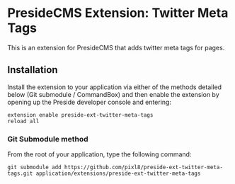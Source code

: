 # PresideCMS Extension: Twitter Meta Tags

This is an extension for PresideCMS that adds twitter meta tags for pages.

## Installation

Install the extension to your application via either of the methods detailed below (Git submodule / CommandBox) and then enable the extension by opening up the Preside developer console and entering:

```
extension enable preside-ext-twitter-meta-tags
reload all
```

### Git Submodule method

From the root of your application, type the following command:

```
git submodule add https://github.com/pixl8/preside-ext-twitter-meta-tags.git application/extensions/preside-ext-twitter-meta-tags
```
